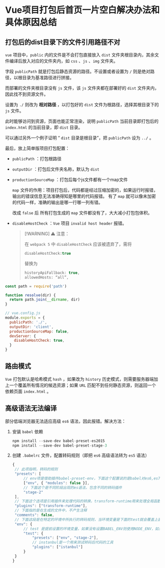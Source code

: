 # Vue项目打包后首页一片空白解决办法和具体原因总结

## 打包后的dist目录下的文件引用路径不对

`vue` 项目中，`public` 内的文件是不会打包直接放入 `dist` 文件夹根目录内，其余文件编译后放入对应的文件夹内，如 `css` 、`js` 、`img` 文件夹。

字段 `publicPath` 就是打包后静态资源的路径。不设置或者设置为 `/` 则是绝对路径，以根目录为基准路径进行拼接。

而部署的文件夹根目录没有 `js` 文件，该 `js` 文件夹都在部署好的 `dist` 文件夹内，因此找不到资源文件。

设置为 `./` 则改为 **相对路径** ，以打包好的 `dist` 文件为根路径，选择其根目录下的 `js` 文件。

此时能够访问到资源，页面也能正常渲染，说明 `publicPath` 当前目录即打包后的 `index.html` 的当前目录，即 `dist` 目录。

可以通过另外一个例子证明 “ `dist` 目录是根目录”，把 `publicPath` 设为 `../` 。

最后，放上简单版项目打包配置：

- `publicPath` ：打包根路径

- `outputDir` ：打包后文件夹名称，默认为 `dist` 

- `productionSourceMap` ：打包后每个js文件都有一个map文件

  `map` 文件的作用：项目打包后，代码都是经过压缩加密的，如果运行时报错，输出的错误信息无法准确得知是哪里的代码报错。 有了 `map` 就可以像未加密的代码一样，准确的输出是哪一行哪一列有错。

  改成 `false` 后 所有打包生成的 `map` 文件都没有了，大大减小打包包体积。

- `disableHostCheck` ：`Vue` 项目 `invalid host header` 报错。

  > [!WARNING] ⚠ 注意：
  >
  > 在 `webpack 5` 中 `disableHostCheck` 应该被遗弃了，需将
  >
  > ```js
  > disableHostCheck:true
  > ```
  >
  > 替换为
  >
  > ```js
  > historyApiFallback: true,
  > allowedHosts: “all”,
  > ```

```js
const path = require('path')

function resolve(dir) {
  return path.join(__dirname, dir)
}

// vue.config.js
module.exports = {
  publicPath: './',
  outputDir: 'client',
  productionSourceMap: false,
  devServer: {
    disableHostCheck: true,
  }
}
```

## 路由模式

`Vue` 打包默认是哈希模式 `hash` ，如果改为 `history` 历史模式，则需要服务器端加上一个覆盖所有情况的候选资源；如果 `URL` 匹配不到任何静态资源，则返回一个依赖页面 `index.html` 。

## 高级语法无法编译

部分低端浏览器无法适应高级 `es6` 语法，因此报错。解决方法：

1. 安装 `babel` 依赖

   ```js
   npm install --save-dev babel-preset-es2015
   npm install --save-dev babel-preset-stage-3
   ```

2. 创建 `.babelrc` 文件，配置转码规则（即把 `es6` 高级语法转为 `es5` 语法）

   ```js
   {
   	// 此项指明，转码的规则
   	"presets": [
   		// env项是借助插件babel-preset-env，下面这个配置说的是babel对es6,es7,es8进行转码，并且设置amd,commonjs这样的模块化文件，不进行转码
   		["env", { "modules": false }],
   		// 下面这个是不同阶段出现的es语法，包含不同的转码插件
   		"stage-2"
   	],
   	// 下面这个选项是引用插件来处理代码的转换，transform-runtime用来处理全局函数和优化babel编译
   	"plugins": ["transform-runtime"],
   	// 下面指的是在生成的文件中，不产生注释
   	"comments": false,
   	// 下面这段是在特定的环境中所执行的转码规则，当环境变量是下面的test就会覆盖上面的设置
   	"env": {
   		// test 是提前设置的环境变量，如果没有设置BABEL_ENV则使用NODE_ENV，如果都没有设置默认就是development
   		"test": {
   			"presets": ["env", "stage-2"],
   			// instanbul是一个用来测试转码后代码的工具
   			"plugins": ["istanbul"]
   		}
   	}
   }
   ```

